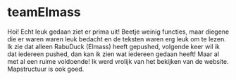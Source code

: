 # teamElmass
Hoi! Echt leuk gedaan ziet er prima uit! Beetje weinig functies, maar diegene die er waren waren leuk bedacht en de teksten waren erg leuk om te lezen. Ik zie dat alleen RabuDuck (Elmass) heeft gepushed,
volgende keer wil ik dat iedereen pushed, dan kan ik zien wat iedereen gedaan heeft! Maar al met al een ruime voldoende! Ik werd vrolijk van het bekijken van de website. Mapstructuur is ook goed.
